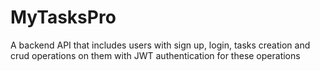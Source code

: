 # MyTasksPro
A backend API that includes users with sign up, login, tasks creation and crud operations on them with JWT authentication for these operations

